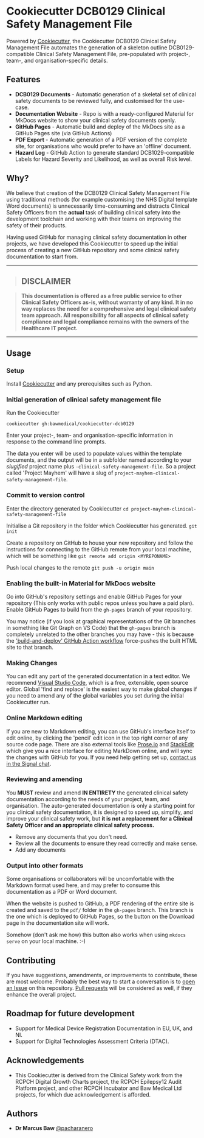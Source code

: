 # Cookiecutter DCB0129 Clinical Safety Management File

Powered by [Cookiecutter](https://github.com/cookiecutter), the Cookiecutter DCB0129 Clinical Safety Management File automates the generation of a skeleton outline DCB0129-compatible Clinical Safety Management File, pre-populated with project-, team-, and organisation-specific details.

## Features

- **DCB0129 Documents** - Automatic generation of a skeletal set of clinical safety documents to be reviewed fully, and customised for the use-case.
- **Documentation Website** - Repo is with a ready-configured Material for MkDocs website to show your clinical safety documents openly.
- **GitHub Pages** - Automatic build and deploy of the MkDocs site as a GitHub Pages site (via GitHub Actions)
- **PDF Export** - Automatic generation of a PDF version of the complete site, for organisations who would prefer to have an 'offline' document.
- **Hazard Log** - GitHub Action to generate standard DCB1029-compatible Labels for Hazard Severity and Likelihood, as well as overall Risk level.

## Why?

We believe that creation of the DCB0129 Clinical Safety Management File using traditional methods (for example customising the NHS Digital template Word documents) is unnecessarily time-consuming and distracts Clinical Safety Officers from the **actual** task of building clinical safety into the development toolchain and working with their teams on improving the safety of their products.

Having used GitHub for managing clinical safety documentation in other projects, we have developed this Cookiecutter to speed up the initial process of creating a new GitHub repository and some clinical safety documentation to start from.

---

> ## **DISCLAIMER**

> **This documentation is offered as a free public service to other Clinical Safety Officers as-is, without warranty of any kind. It in no way replaces the need for a comprehensive and legal clinical safety team approach. All responsibility for all aspects of clinical safety compliance and legal compliance remains with the owners of the Healthcare IT project.**

---

## Usage

### Setup

Install [Cookiecutter](https://github.com/cookiecutter/cookiecutter) and any prerequisites such as Python.

### Initial generation of clinical safety management file

Run the Cookiecutter

```shell
cookiecutter gh:bawmedical/cookiecutter-dcb0129
```

Enter your project-, team- and organisation-specific information in response to the command line prompts.

The data you enter will be used to populate values within the template documents, and the output will be in a subfolder named according to your _slugified_ project name plus `-clinical-safety-management-file`. So a project called 'Project Mayhem' will have a slug of `project-mayhem-clinical-safety-management-file`.

### Commit to version control

Enter the directory generated by Cookiecutter
`cd project-mayhem-clinical-safety-management-file`

Initialise a Git repository in the folder which Cookiecutter has generated.
`git init`

Create a repository on GitHub to house your new repository and follow the instructions for connecting to the GitHub remote from your local machine, which will be something like `git remote add origin <MYREPONAME>`

Push local changes to the remote
`git push -u origin main`

### Enabling the built-in Material for MkDocs website

Go into GitHub's repository settings and enable GitHub Pages for your repository (This only works with public repos unless you have a paid plan). Enable GitHub Pages to build from the `gh-pages` branch of your repository.

You may notice (if you look at graphical representations of the Git branches in something like Git Graph on VS Code) that the `gh-pages` branch is completely unrelated to the other branches you may have - this is because the ['build-and-deploy' GitHub Action workflow](https://github.com/bawmedical/cookiecutter-dcb0129/blob/main/%7B%7Bcookiecutter.__project_slug%7D%7D-clinical-safety-management-file/.github/workflows/build-and-deploy-to-gh-pages.yml) force-pushes the built HTML site to that branch.

### Making Changes

You can edit any part of the generated documentation in a text editor. We recommend [Visual Studio Code](https://code.visualstudio.com/), which is a free, extensible, open source editor. Global 'find and replace' is the easiest way to make global changes if you need to amend any of the global variables you set during the initial Cookiecutter run.

### Online Markdown editing

If you are new to Markdown editing, you can use GitHub's interface itself to edit online, by clicking the 'pencil' edit icon in the top right corner of any source code page. There are also external tools like [Prose.io](http://prose.io/) and [StackEdit](https://stackedit.io/) which give you a nice interface for editing MarkDown online, and will sync the changes with GitHub for you. If you need help getting set up, [contact us in the Signal chat](../contact/contact.md).

### Reviewing and amending

You **MUST** review and amend **IN ENTIRETY** the generated clinical safety documentation according to the needs of your project, team, and organisation. The auto-generated documentation is only a starting point for you clinical safety documentation, it is designed to speed up, simplify, and improve your clinical safety work, but **it is not a replacement for a Clinical Safety Officer and an appropriate clinical safety process.**

- Remove any documents that you don't need.
- Review all the documents to ensure they read correctly and make sense.
- Add any documents

### Output into other formats

Some organisations or collaborators will be uncomfortable with the Markdown format used here, and may prefer to consume this documentation as a PDF or Word document.

When the website is pushed to GitHub, a PDF rendering of the entire site is created and saved to the `pdf/` folder in the `gh-pages` branch. This branch is the one which is deployed to GitHub Pages, so the button on the Download page in the documentation site will work.

Somehow (don't ask me how) this button also works when using `mkdocs serve` on your local machine. :-)

## Contributing

If you have suggestions, amendments, or improvements to contribute, these are most welcome. Probably the best way to start a conversation is to [open an Issue](https://github.com/bawmedical/cookiecutter-dcb0129/issues) on this repository. [Pull requests](https://github.com/bawmedical/cookiecutter-dcb0129/pulls) will be considered as well, if they enhance the overall project.

## Roadmap for future development

- Support for Medical Device Registration Documentation in EU, UK, and NI.
- Support for Digital Technologies Assessment Criteria (DTAC).

## Acknowledgements

- This Cookiecutter is derived from the Clinical Safety work from the RCPCH Digital Growth Charts project, the RCPCH Epilepsy12 Audit Platform project, and other RCPCH Incubator and Baw Medical Ltd projects, for which due acknowledgement is afforded.

## Authors

- **Dr Marcus Baw** [@pacharanero](https://github.com/pacharanero)

